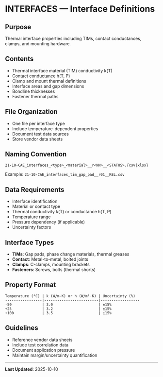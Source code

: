 # INTERFACES — Interface Definitions

## Purpose
Thermal interface properties including TIMs, contact conductances, clamps, and mounting hardware.

## Contents
- Thermal interface material (TIM) conductivity k(T)
- Contact conductance h(T, P)
- Clamp and mount thermal definitions
- Interface areas and gap dimensions
- Bondline thicknesses
- Fastener thermal paths

## File Organization
- One file per interface type
- Include temperature-dependent properties
- Document test data sources
- Store vendor data sheets

## Naming Convention
```
21-10-CAE_interfaces_<type>_<material>__r<NN>__<STATUS>.{csv|xlsx}
```

Example: `21-10-CAE_interfaces_tim_gap_pad__r01__REL.csv`

## Data Requirements
- Interface identification
- Material or contact type
- Thermal conductivity k(T) or conductance h(T, P)
- Temperature range
- Pressure dependency (if applicable)
- Uncertainty factors

## Interface Types
- **TIMs**: Gap pads, phase change materials, thermal greases
- **Contact**: Metal-to-metal, bolted joints
- **Clamps**: C-clamps, mounting brackets
- **Fasteners**: Screws, bolts (thermal shorts)

## Property Format
```
Temperature (°C) | k (W/m·K) or h (W/m²·K) | Uncertainty (%)
-----------------|-------------------------|------------------
-50              | 3.0                     | ±15%
+25              | 3.2                     | ±15%
+100             | 3.5                     | ±15%
```

## Guidelines
- Reference vendor data sheets
- Include test correlation data
- Document application pressure
- Maintain margin/uncertainty quantification

---

**Last Updated**: 2025-10-10
